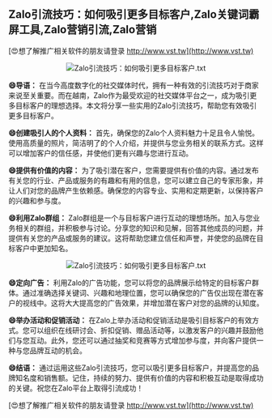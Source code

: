 ## **Zalo引流技巧：如何吸引更多目标客户,Zalo关键词霸屏工具,Zalo营销引流,Zalo营销**

[😍想了解推广相关软件的朋友请登录 http://www.vst.tw](http://www.vst.tw)

 <center><img src="https://vst.tw/MP4/tuiguang/png/1.png" alt="Zalo引流技巧：如何吸引更多目标客户.txt"></center>

**😄导语：**
在当今高度数字化的社交媒体时代，拥有一种有效的引流技巧对于商家来说至关重要。而在越南，Zalo作为最受欢迎的社交媒体平台之一，成为吸引更多目标客户的理想选择。本文将分享一些实用的Zalo引流技巧，帮助您有效吸引更多目标客户。

**😄创建吸引人的个人资料：**
首先，确保您的Zalo个人资料魅力十足且令人愉悦。使用高质量的照片，简洁明了的个人介绍，并提供与您业务相关的联系方式。这样可以增加客户的信任感，并使他们更有兴趣与您进行互动。

**😄提供有价值的内容：**
为了吸引潜在客户，您需要提供有价值的内容。通过发布有关您的行业、产品或服务的有趣和有用的信息，您可以建立自己的专家形象，并让人们对您的品牌产生依赖感。确保您的内容专业、实用和定期更新，以保持客户的兴趣和参与度。

**😄利用Zalo群组：**
Zalo群组是一个与目标客户进行互动的理想场所。加入与您业务相关的群组，并积极参与讨论。分享您的知识和见解，回答其他成员的问题，并提供有关您的产品或服务的建议。这将帮助您建立信任和声誉，并使您的品牌在目标客户中更加知名。

 <center><img src="https://vst.tw/MP4/tuiguang/png/0.png" alt="Zalo引流技巧：如何吸引更多目标客户.txt"></center>

**😄定向广告：**
利用Zalo的广告功能，您可以将您的品牌展示给特定的目标客户群体。通过准确选择关键词、兴趣和地理位置，您可以确保您的广告仅出现在潜在客户的视线中。这将大大提高您的广告效果，并增加潜在客户对您的品牌的认知度。

**😄举办活动和促销活动：**
在Zalo上举办活动和促销活动是吸引目标客户的有效方式。您可以组织在线研讨会、折扣促销、赠品活动等，以激发客户的兴趣并鼓励他们与您互动。此外，您还可以通过抽奖和竞赛等方式增加参与度，并向客户提供一种与您品牌互动的机会。

**😄结语：**
通过运用这些Zalo引流技巧，您可以吸引更多目标客户，并提高您的品牌知名度和销售额。记住，持续的努力、提供有价值的内容和积极互动是取得成功的关键。祝您在Zalo平台上取得引流成功！

[😍想了解推广相关软件的朋友请登录 http://www.vst.tw](http://www.vst.tw)



